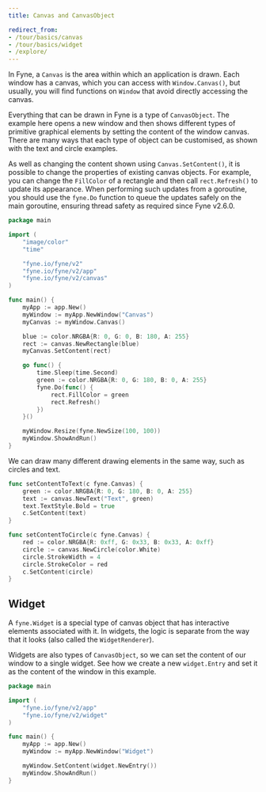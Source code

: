 ```yaml
---
title: Canvas and CanvasObject

redirect_from:
- /tour/basics/canvas
- /tour/basics/widget
- /explore/
---
```


In Fyne, a `Canvas` is the area within which an application is drawn.
Each window has a canvas, which you can access with `Window.Canvas()`,
but usually, you will find functions on `Window` that avoid directly accessing
the canvas.

Everything that can be drawn in Fyne is a type of `CanvasObject`.
The example here opens a new window and then shows different types of
primitive graphical elements by setting the content of the window canvas.
There are many ways that each type of object can be customised, as
shown with the text and circle examples.

As well as changing the content shown using `Canvas.SetContent()`, it is
possible to change the properties of existing canvas objects. For example, you
can change the `FillColor` of a rectangle and then call `rect.Refresh()` to update
its appearance. When performing such updates from a goroutine, you should
use the `fyne.Do` function to queue the updates safely on the main goroutine,
ensuring thread safety as required since Fyne v2.6.0.

```go
package main

import (
	"image/color"
	"time"

	"fyne.io/fyne/v2"
	"fyne.io/fyne/v2/app"
	"fyne.io/fyne/v2/canvas"
)

func main() {
	myApp := app.New()
	myWindow := myApp.NewWindow("Canvas")
	myCanvas := myWindow.Canvas()

	blue := color.NRGBA{R: 0, G: 0, B: 180, A: 255}
	rect := canvas.NewRectangle(blue)
	myCanvas.SetContent(rect)

	go func() {
		time.Sleep(time.Second)
		green := color.NRGBA{R: 0, G: 180, B: 0, A: 255}
		fyne.Do(func() {
			rect.FillColor = green
			rect.Refresh()
		})
	}()

	myWindow.Resize(fyne.NewSize(100, 100))
	myWindow.ShowAndRun()
}
```

We can draw many different drawing elements in the same way, such as circles and text.

```go
func setContentToText(c fyne.Canvas) {
	green := color.NRGBA{R: 0, G: 180, B: 0, A: 255}
	text := canvas.NewText("Text", green)
	text.TextStyle.Bold = true
	c.SetContent(text)
}

func setContentToCircle(c fyne.Canvas) {
	red := color.NRGBA{R: 0xff, G: 0x33, B: 0x33, A: 0xff}
	circle := canvas.NewCircle(color.White)
	circle.StrokeWidth = 4
	circle.StrokeColor = red
	c.SetContent(circle)
}
```

## Widget

A `fyne.Widget` is a special type of canvas object that has interactive elements
associated with it. In widgets, the logic is separate from the way that
it looks (also called the `WidgetRenderer`).

Widgets are also types of `CanvasObject`, so we can set the
content of our window to a single widget. See how we create a new
`widget.Entry` and set it as the content of the window in this example.

```go
package main

import (
	"fyne.io/fyne/v2/app"
	"fyne.io/fyne/v2/widget"
)

func main() {
	myApp := app.New()
	myWindow := myApp.NewWindow("Widget")

	myWindow.SetContent(widget.NewEntry())
	myWindow.ShowAndRun()
}
```
